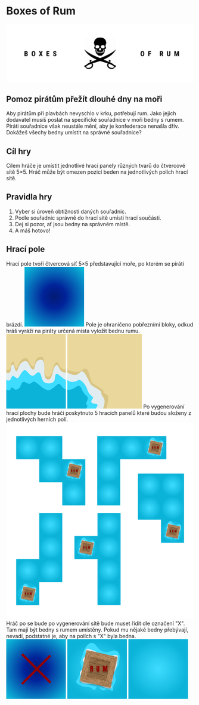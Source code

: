 # Boxes of Rum
![Úvodní obrázek](/assets/img/thumb.jpg)
## Pomoz pirátům přežít dlouhé dny na moři
Aby pirátům při plavbách nevyschlo v krku, potřebují rum. Jako jejich dodavatel musíš poslat na specifické souřadnice v moři bedny s rumem. Piráti souřadnice však neustále mění, aby je konfederace nenašla dřív. Dokážeš všechy bedny umístit na správné souřadnice?
## Cíl hry
Cílem hráče je umístit jednotlivé hrací panely různých tvarů do čtvercové sítě 5×5.
Hráč může být omezen pozicí beden na jednotlivých polích hrací sítě.
## Pravidla hry
1. Vyber si úroveň obtížnosti daných souřadnic.
2. Podle souřadnic správně do hrací sítě umísti hrací součásti.
3. Dej si pozor, ať jsou bedny na správném místě.
4. A máš hotovo!
## Hrací pole
Hrací pole tvoří čtvercová síť 5×5 představující moře, po kterém se piráti brázdí.
![1 pole hrací sítě před začátkem hry](/assets/graphics/still_water.png)
Pole je ohraničeno pobřezními bloky, odkud hráš vyráží na piráty určená místa vyložit bednu rumu.
![Pobřežní pole](/assets/graphics/coast.png)
![Rohové pobřežní pole](/assets/graphics/coast_corner.png)
Po vygenerování hrací plochy bude hráči poskytnuto 5 hracích panelů které budou složeny z jednotlivých herních polí.
![Potenciální poskytnité tvary](/assets/img/p_shapes.jpg)
Hráč po se bude po vygenerování sítě bude muset řídit dle označení "X". Tam mají být bedny s rumem umístěny. Pokud mu nějaké bedny přebývají, nevadí, podstatné je, aby na polích s "X" byla bedna.
![Pole s "X"](/assets/graphics/box_place.png)
![Hrací pole s bednou](/assets/graphics/box_water.png)
![Běžné herní pole](/assets/graphics/top_water.png)